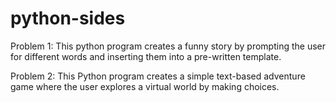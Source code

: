 # python-sides

Problem 1: This python program creates a funny story by prompting the user for different words and inserting them into a pre-written template.

Problem 2: This Python program creates a simple text-based adventure game where the user explores a virtual world by making choices.
